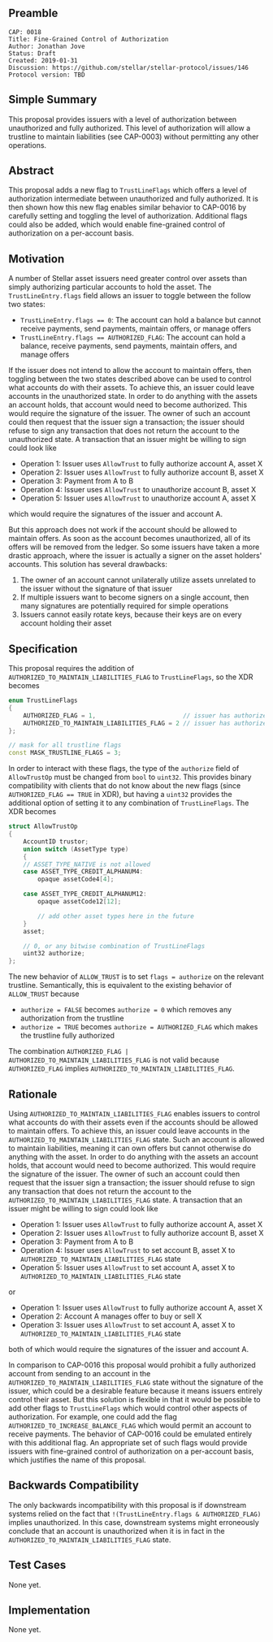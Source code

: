 ## Preamble

```
CAP: 0018
Title: Fine-Grained Control of Authorization
Author: Jonathan Jove
Status: Draft
Created: 2019-01-31
Discussion: https://github.com/stellar/stellar-protocol/issues/146
Protocol version: TBD
```

## Simple Summary
This proposal provides issuers with a level of authorization between unauthorized and fully authorized. This level of authorization will allow a trustline to maintain liabilities (see CAP-0003) without permitting any other operations.

## Abstract
This proposal adds a new flag to `TrustLineFlags` which offers a level of authorization intermediate between unauthorized and fully authorized. It is then shown how this new flag enables similar behavior to CAP-0016 by carefully setting and toggling the level of authorization. Additional flags could also be added, which would enable fine-grained control of authorization on a per-account basis.

## Motivation
A number of Stellar asset issuers need greater control over assets than simply authorizing particular accounts to hold the asset. The `TrustLineEntry.flags` field allows an issuer to toggle between the follow two states:

- `TrustLineEntry.flags == 0`: The account can hold a balance but cannot receive payments, send payments, maintain offers, or manage offers
- `TrustLineEntry.flags == AUTHORIZED_FLAG`: The account can hold a balance, receive payments, send payments, maintain offers, and manage offers

If the issuer does not intend to allow the account to maintain offers, then toggling between the two states described above can be used to control what accounts do with their assets. To achieve this, an issuer could leave accounts in the unauthorized state. In order to do anything with the assets an account holds, that account would need to become authorized. This would require the signature of the issuer. The owner of such an account could then request that the issuer sign a transaction; the issuer should refuse to sign any transaction that does not return the account to the unauthorized state. A transaction that an issuer might be willing to sign could look like

- Operation 1: Issuer uses `AllowTrust` to fully authorize account A, asset X
- Operation 2: Issuer uses `AllowTrust` to fully authorize account B, asset X
- Operation 3: Payment from A to B
- Operation 4: Issuer uses `AllowTrust` to unauthorize account B, asset X
- Operation 5: Issuer uses `AllowTrust` to unauthorize account A, asset X

which would require the signatures of the issuer and account A.

But this approach does not work if the account should be allowed to maintain offers. As soon as the account becomes unauthorized, all of its offers will be removed from the ledger. So some issuers have taken a more drastic approach, where the issuer is actually a signer on the asset holders' accounts. This solution has several drawbacks:

1. The owner of an account cannot unilaterally utilize assets unrelated to the issuer without the signature of that issuer
2. If multiple issuers want to become signers on a single account, then many signatures are potentially required for simple operations
3. Issuers cannot easily rotate keys, because their keys are on every account holding their asset

## Specification
This proposal requires the addition of `AUTHORIZED_TO_MAINTAIN_LIABILITIES_FLAG` to `TrustLineFlags`, so the XDR becomes
```c++
enum TrustLineFlags
{
    AUTHORIZED_FLAG = 1,                        // issuer has authorized account to perform transactions with its credit
    AUTHORIZED_TO_MAINTAIN_LIABILITIES_FLAG = 2 // issuer has authorized account to maintain and reduce liabilities for its credit
};

// mask for all trustline flags
const MASK_TRUSTLINE_FLAGS = 3;
```

In order to interact with these flags, the type of the `authorize` field of `AllowTrustOp` must be changed from `bool` to `uint32`. This provides binary compatibility with clients that do not know about the new flags (since `AUTHORIZED_FLAG == TRUE` in XDR), but having a `uint32` provides the additional option of setting it to any combination of `TrustLineFlags`. The XDR becomes
```c++
struct AllowTrustOp
{
    AccountID trustor;
    union switch (AssetType type)
    {
    // ASSET_TYPE_NATIVE is not allowed
    case ASSET_TYPE_CREDIT_ALPHANUM4:
        opaque assetCode4[4];

    case ASSET_TYPE_CREDIT_ALPHANUM12:
        opaque assetCode12[12];

        // add other asset types here in the future
    }
    asset;

    // 0, or any bitwise combination of TrustLineFlags
    uint32 authorize;
};
```

The new behavior of `ALLOW_TRUST` is to set `flags = authorize` on the relevant trustline. Semantically, this is equivalent to the existing behavior of `ALLOW_TRUST` because

- `authorize = FALSE` becomes `authorize = 0` which removes any authorization from the trustline
- `authorize = TRUE` becomes `authorize = AUTHORIZED_FLAG` which makes the trustline fully authorized

The combination `AUTHORIZED_FLAG | AUTHORIZED_TO_MAINTAIN_LIABILITIES_FLAG` is not valid because `AUTHORIZED_FLAG` implies `AUTHORIZED_TO_MAINTAIN_LIABILITIES_FLAG`.

## Rationale
Using `AUTHORIZED_TO_MAINTAIN_LIABILITIES_FLAG` enables issuers to control what accounts do with their assets even if the accounts should be allowed to maintain offers. To achieve this, an issuer could leave accounts in the `AUTHORIZED_TO_MAINTAIN_LIABILITIES_FLAG` state. Such an account is allowed to maintain liabilities, meaning it can own offers but cannot otherwise do anything with the asset. In order to do anything with the assets an account holds, that account would need to become authorized. This would require the signature of the issuer. The owner of such an account could then request that the issuer sign a transaction; the issuer should refuse to sign any transaction that does not return the account to the `AUTHORIZED_TO_MAINTAIN_LIABILITIES_FLAG` state. A transaction that an issuer might be willing to sign could look like

- Operation 1: Issuer uses `AllowTrust` to fully authorize account A, asset X
- Operation 2: Issuer uses `AllowTrust` to fully authorize account B, asset X
- Operation 3: Payment from A to B
- Operation 4: Issuer uses `AllowTrust` to set account B, asset X to `AUTHORIZED_TO_MAINTAIN_LIABILITIES_FLAG` state
- Operation 5: Issuer uses `AllowTrust` to set account A, asset X to `AUTHORIZED_TO_MAINTAIN_LIABILITIES_FLAG` state

or

- Operation 1: Issuer uses `AllowTrust` to fully authorize account A, asset X
- Operation 2: Account A manages offer to buy or sell X
- Operation 3: Issuer uses `AllowTrust` to set account A, asset X to `AUTHORIZED_TO_MAINTAIN_LIABILITIES_FLAG` state

both of which would require the signatures of the issuer and account A.

In comparison to CAP-0016 this proposal would prohibit a fully authorized account from sending to an account in the `AUTHORIZED_TO_MAINTAIN_LIABILITIES_FLAG` state without the signature of the issuer, which could be a desirable feature because it means issuers entirely control their asset. But this solution is flexible in that it would be possible to add other flags to `TrustLineFlags` which would control other aspects of authorization. For example, one could add the flag `AUTHORIZED_TO_INCREASE_BALANCE_FLAG` which would permit an account to receive payments. The behavior of CAP-0016 could be emulated entirely with this additional flag. An appropriate set of such flags would provide issuers with fine-grained control of authorization on a per-account basis, which justifies the name of this proposal. 

## Backwards Compatibility
The only backwards incompatibility with this proposal is if downstream systems relied on the fact that `!(TrustLineEntry.flags & AUTHORIZED_FLAG)` implies unauthorized. In this case, downstream systems might erroneously conclude that an account is unauthorized when it is in fact in the `AUTHORIZED_TO_MAINTAIN_LIABILITIES_FLAG` state.

## Test Cases
None yet.

## Implementation
None yet.
